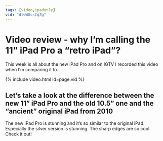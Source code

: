 ```yaml
---
tags: [video,ipadonly]
vid: "dtwWGssCqZg"
---
```


# Video review - why I’m calling the 11” iPad Pro a “retro iPad”?

This week is all about the new iPad Pro and on IGTV I recorded this video when I’m comparing it to...

{% include video.html id=page.vid %}

<!--More-->


## Let’s take a look at the difference between the new 11” iPad Pro and the old 10.5” one and the “ancient” original iPad from 2010

The new iPad Pro is stunning and it’s so similar to the original iPad. Especially the silver version is stunning. The sharp edges are so cool. Check it out!


[n]: https://nozbe.com/?a=mike
[p]: https://thepodcast.fm/